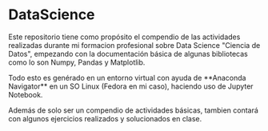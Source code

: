 <h1 aling="center">DataScience</h1>
<p>Este repositorio tiene como propósito el compendio de las actividades realizadas durante mi formacion profesional sobre Data Science "Ciencia de Datos", empezando con la documentación básica de algunas bibliotecas como lo son Numpy, Pandas y Matplotlib.</p>
<p>Todo esto es genérado en un entorno virtual con ayuda de **Anaconda Navigator** en un SO Linux (Fedora en mi caso), haciendo uso de Jupyter Notebook.</p>
<p>Además de solo ser un compendio de actividades básicas, tambien contará con algunos ejercicios realizados y solucionados en clase.</p>

